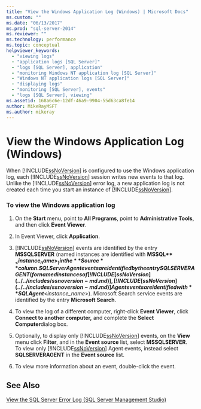 ```yaml
---
title: "View the Windows Application Log (Windows) | Microsoft Docs"
ms.custom: ""
ms.date: "06/13/2017"
ms.prod: "sql-server-2014"
ms.reviewer: ""
ms.technology: performance
ms.topic: conceptual
helpviewer_keywords: 
  - "viewing logs"
  - "application logs [SQL Server]"
  - "logs [SQL Server], application"
  - "monitoring Windows NT application log [SQL Server]"
  - "Windows NT application logs [SQL Server]"
  - "displaying logs"
  - "monitoring [SQL Server], events"
  - "logs [SQL Server], viewing"
ms.assetid: 168a6c6e-12df-46a9-9904-55d63ca8fe14
author: MikeRayMSFT
ms.author: mikeray
---
```

# View the Windows Application Log (Windows)
  When [!INCLUDE[ssNoVersion](../../includes/ssnoversion-md.md)] is configured to use the Windows application log, each [!INCLUDE[ssNoVersion](../../includes/ssnoversion-md.md)] session writes new events to that log. Unlike the [!INCLUDE[ssNoVersion](../../includes/ssnoversion-md.md)] error log, a new application log is not created each time you start an instance of [!INCLUDE[ssNoVersion](../../includes/ssnoversion-md.md)].  
  
### To view the Windows application log  
  
1.  On the **Start** menu, point to **All Programs**, point to **Administrative Tools**, and then click **Event Viewer**.  
  
2.  In Event Viewer, click **Application**.  
  
3.  [!INCLUDE[ssNoVersion](../../includes/ssnoversion-md.md)] events are identified by the entry **MSSQLSERVER** (named instances are identified with **MSSQL$**_<instance_name>_) in the **Source** column. SQL Server Agent events are identified by the entry SQLSERVERAGENT (for named instances of [!INCLUDE[ssNoVersion](../../includes/ssnoversion-md.md)], [!INCLUDE[ssNoVersion](../../includes/ssnoversion-md.md)] Agent events are identified with **SQLAgent$**\<*instance_name*>). Microsoft Search service events are identified by the entry **Microsoft Search**.  
  
4.  To view the log of a different computer, right-click **Event Viewer**, click **Connect to another computer,** and complete the **Select Computer**dialog box.  
  
5.  Optionally, to display only [!INCLUDE[ssNoVersion](../../includes/ssnoversion-md.md)] events, on the **View** menu click **Filter**, and in the **Event source** list, select **MSSQLSERVER**. To view only [!INCLUDE[ssNoVersion](../../includes/ssnoversion-md.md)] Agent events, instead select **SQLSERVERAGENT** in the **Event source** list.  
  
6.  To view more information about an event, double-click the event.  
  
## See Also  
 [View the SQL Server Error Log &#40;SQL Server Management Studio&#41;](../../ssms/sql-server-management-studio-ssms.md)  
  
  

